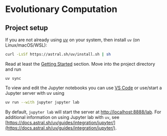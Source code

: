 # Evolutionary Computation 

## Project setup 

If you are not already using [uv]() on your system, then install `uv` (on Linux/macOS/WSL):

```sh
curl -LsSf https://astral.sh/uv/install.sh | sh
```

Read at least the [Getting Started](https://docs.astral.sh/uv/getting-started/) section. Move into the project directory and run 

```
uv sync 
```

To view and edit the Jupyter notebooks you can use [VS Code](https://code.visualstudio.com/) or use/start a Jupyter server with uv using 

```sh
uv run --with jupyter jupyter lab
```

By default, `jupyter lab` will start the server at [http://localhost:8888/lab](http://localhost:8888/lab). For additional information on using Jupyter lab with `uv`, see [https://docs.astral.sh/uv/guides/integration/jupyter/](https://docs.astral.sh/uv/guides/integration/jupyter/). 



